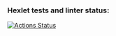 ### Hexlet tests and linter status:
[![Actions Status](https://github.com/conarti/frontend-project-lvl3/workflows/hexlet-check/badge.svg)](https://github.com/conarti/frontend-project-lvl3/actions)